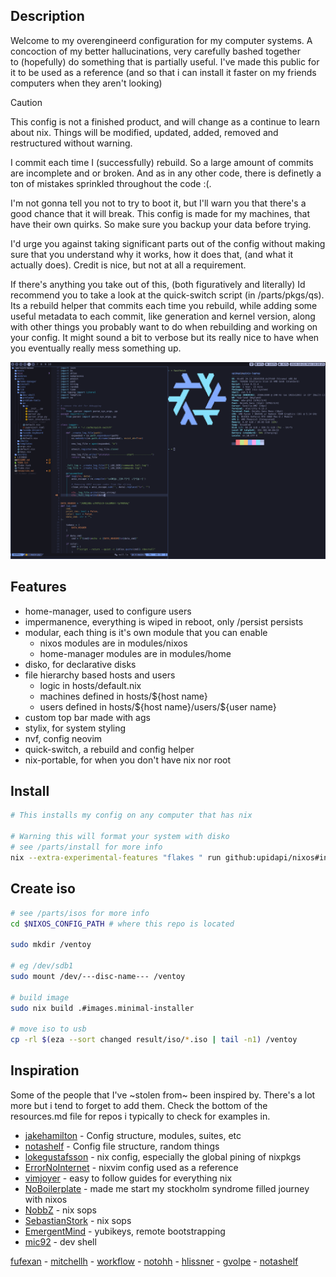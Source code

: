 ## Description
Welcome to my overengineerd configuration for my computer systems. A 
concoction of my better hallucinations, very carefully bashed together  
to (hopefully) do something that is partially useful. I've made this 
public for it to be used as a reference (and so that i can install it 
faster on my friends computers when they aren't looking)

<!----------------------this comment is 80 characters wide--------------------->

> [!CAUTION]
> This config is not a finished product, and will change as a continue to learn 
> about nix. Things will be modified, updated, added, removed and restructured 
> without warning. 
> 
> I commit each time I (successfully) rebuild. So a large amount of commits are 
> incomplete and or broken. And as in any other code, there is definetly a ton 
> of mistakes sprinkled throughout the code :(.
> 
> I'm not gonna tell you not to try to boot it, but I'll warn you that there's a 
> good chance that it will break. This config is made for my machines, that have
> their own quirks. So make sure you backup your data before trying.
> 
> I'd urge you against taking significant parts out of the config without making 
> sure that you understand why it works, how it does that, (and what it actually 
> does). Credit is nice, but not at all a requirement. 
 
<!----------------------this comment is 80 characters wide--------------------->

If there's anything you take out of this, (both figuratively and literally)
Id recommend you to take a look at the quick-switch script (in /parts/pkgs/qs). 
Its a rebuild helper that commits each time you rebuild, while adding some 
useful metadata to each commit, like generation and kernel version, along with 
other things you probably want to do when rebuilding and working on your config. 
It might sound a bit to verbose but its really nice to have when you eventually 
really mess something up.


![desktop](https://github.com/upidapi/NixOs/blob/main/misc/images/desktop-minimal.png?raw=true)


## Features
- home-manager, used to configure users 
- impermanence, everything is wiped in reboot, only /persist persists
- modular, each thing is it's own module that you can enable
  - nixos modules are in modules/nixos
  - home-manager modules are in modules/home
- disko, for declarative disks
- file hierarchy based hosts and users
  - logic in hosts/default.nix
  - machines defined in hosts/${host name}
  - users defined in hosts/\${host name}/users/\${user name}
- custom top bar made with ags
- stylix, for system styling
- nvf, config neovim
- quick-switch, a rebuild and config helper 
- nix-portable, for when you don't have nix nor root


## Install
```bash 
# This installs my config on any computer that has nix

# Warning this will format your system with disko
# see /parts/install for more info
nix --extra-experimental-features "flakes " run github:upidapi/nixos#install 
```


## Create iso
```bash 
# see /parts/isos for more info
cd $NIXOS_CONFIG_PATH # where this repo is located

sudo mkdir /ventoy

# eg /dev/sdb1
sudo mount /dev/---disc-name--- /ventoy

# build image 
sudo nix build .#images.minimal-installer

# move iso to usb
cp -rl $(eza --sort changed result/iso/*.iso | tail -n1) /ventoy
```


## Inspiration
Some of the people that I've ~stolen from~ been inspired by. There's  a lot more 
but i tend to forget to add them. Check the bottom of the resources.md file for 
repos i typically to check for examples in.

- [jakehamilton](https://github.com/jakehamilton/config) - Config structure, modules, suites, etc
- [notashelf](https://github.com/notashelf/nyx) - Config file structure, random things
- [lokegustafsson](https://github.com/lokegustafsson/nixos-getting-started) - nix config, especially the global pining of nixpkgs
- [ErrorNoInternet](https://github.com/ErrorNoInternet/configuration.nix) - nixvim config used as a reference
- [vimjoyer](https://www.youtube.com/@vimjoyer) - easy to follow guides for everything nix
- [NoBoilerplate](https://www.youtube.com/@NoBoilerplate) - made me start my stockholm syndrome filled journey with nixos
- [NobbZ](https://github.com/NobbZ/nixos-config/) - nix sops
- [SebastianStork](https://github.com/SebastianStork/nixos-config) - nix sops
- [EmergentMind](https://github.com/EmergentMind/nix-config) - yubikeys, remote bootstrapping
- [mic92](https://github.com/mic92/dotfiles) - dev shell

[fufexan](https://github.com/fufexan/dotfiles) - [mitchellh](https://github.com/mitchellh/nixos-config) - [workflow](https://github.com/workflow/dotfiles) - [notohh](https://github.com/notohh/snowflake) - [hlissner](https://github.com/hlissner/dotfiles) - [gvolpe](https://github.com/gvolpe/nix-config) - [notashelf](https://github.com/notashelf/nyx)

